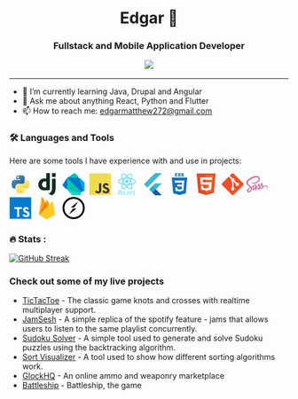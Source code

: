 <div class="header" align="center">
    <h1>Edgar 👋</h1>
    <h3>Fullstack and Mobile Application Developer</h3>
</div>

<div align="center"><img  height="300px" src="https://media.giphy.com/media/vVzH2XY3Y0Ar6/giphy.gif?cid=790b7611dy6mmg1knk7eyxp3kaos1balwzz9xfeh7cjqmbk5&ep=v1_gifs_trending&rid=giphy.gif&ct=g"></div>

---
- 🌱 I’m currently learning Java, Drupal and Angular
- 💬 Ask me about anything React, Python and Flutter
- 📫 How to reach me: edgarmatthew272@gmail.com

### :hammer_and_wrench: Languages and Tools
Here are some tools I have experience with and use in projects:
<div>
  <img src="https://github.com/devicons/devicon/blob/master/icons/python/python-original.svg" title="Python" alt="Python" width="40" height="40"/>&nbsp;
  <img src="https://github.com/devicons/devicon/blob/master/icons/django/django-plain.svg" title="Django" alt="Django" width="40" height="40"/>&nbsp;
   <img src="https://github.com/devicons/devicon/blob/master/icons/dart/dart-original.svg" title="Dart" alt="Dart" width="40" height="40"/>&nbsp;
  <img src="https://github.com/devicons/devicon/blob/master/icons/javascript/javascript-original.svg" title="JavaScript" alt="JavaScript" width="40" height="40"/>&nbsp;
  <img src="https://github.com/devicons/devicon/blob/master/icons/react/react-original-wordmark.svg" title="React" alt="React" width="40" height="40"/>&nbsp;
  <img src="https://github.com/devicons/devicon/blob/master/icons/flutter/flutter-original.svg" title="Flutter" alt="Flutter" width="40" height="40"/>&nbsp;
  <img src="https://github.com/devicons/devicon/blob/master/icons/css3/css3-plain-wordmark.svg"  title="CSS3" alt="CSS" width="40" height="40"/>&nbsp;
  <img src="https://github.com/devicons/devicon/blob/master/icons/html5/html5-original.svg" title="HTML5" alt="HTML" width="40" height="40"/>&nbsp;
  <img src="https://github.com/devicons/devicon/blob/master/icons/git/git-original.svg" title="Git" **alt="Git" width="40" height="40"/>
<!--   <img src="https://github.com/devicons/devicon/blob/master/icons/docker/docker-original.svg" title="Docker" alt="Docker" width="40" height="40"/>&nbsp; -->
  <img src="https://github.com/devicons/devicon/blob/master/icons/sass/sass-original.svg" title="Sass" alt="Sass" width="40" height="40"/>&nbsp;
  <img src="https://github.com/devicons/devicon/blob/master/icons/typescript/typescript-original.svg" title="Typescript" alt="Typescript" width="40" height="40"/>&nbsp;
  <img src="https://github.com/devicons/devicon/blob/master/icons/firebase/firebase-original.svg" title="Firebase" alt="Firebase" width="40" height="40"/>&nbsp;
  <img src="https://github.com/devicons/devicon/blob/master/icons/socketio/socketio-original.svg" title="SocketIO" alt="SocketIO" width="40" height="40"/>&nbsp;
    
</div>

### :fire: Stats :
[![GitHub Streak](https://streak-stats.demolab.com/?user=edgarmuyomba&theme=dark)](https://git.io/streak-stats)

### Check out some of my live projects
- [TicTacToe](https://tictactoe-bay-v2.vercel.app/) - The classic game knots and crosses with realtime multiplayer support.
- [JamSesh](https://edgarmuyomba.github.io/jamsesh/) - A simple replica of the spotify feature - jams that allows users to listen to the same playlist concurrently.
- [Sudoku Solver](https://sudoku-solver-eight-pi.vercel.app/) - A simple tool used to generate and solve Sudoku puzzles using the backtracking algorithm.
- [Sort Visualizer](https://sort-visualizer-wine.vercel.app/) - A tool used to show how different sorting algorithms work.
- [GlockHQ](https://glock-hq.vercel.app/) - An online ammo and weaponry marketplace
- [Battleship](https://edgarmuyomba.github.io/battleship/) - Battleship, the game
